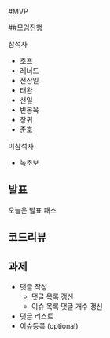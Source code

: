 #MVP

##모임진행

참석자
* 초프
* 레너드
* 전상일
* 태완
* 선일
* 빈봉욱
* 창귀
* 준호

미참석자
* 녹초보

## 발표

오늘은 발표 패스 

## 코드리뷰



## 과제

* 댓글 작성
  * 댓글 목록 갱신
  * 이슈 목록 댓글 개수 갱신
* 댓글 리스트
* 이슈등록 (optional)